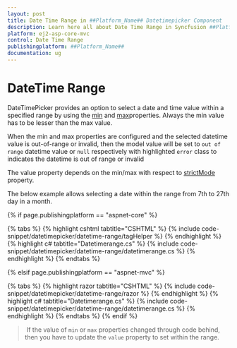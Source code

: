 ```yaml
---
layout: post
title: Date Time Range in ##Platform_Name## Datetimepicker Component
description: Learn here all about Date Time Range in Syncfusion ##Platform_Name## Datetimepicker component of Syncfusion Essential JS 2 and more.
platform: ej2-asp-core-mvc
control: Date Time Range
publishingplatform: ##Platform_Name##
documentation: ug
---
```



# DateTime Range

DateTimePicker provides an option to select a date and time value within a specified range
by using the [min](https://help.syncfusion.com/cr/aspnetcore-js2/Syncfusion.EJ2.Calendars.DateTimePicker.html#Syncfusion_EJ2_Calendars_DateTimePicker_Min)
and [max](https://help.syncfusion.com/cr/aspnetcore-js2/Syncfusion.EJ2.Calendars.DateTimePicker.html#Syncfusion_EJ2_Calendars_DateTimePicker_Max)properties.
Always the min value has to be lesser than the max value.

When the min and max properties are configured and the selected datetime value is out-of-range
or invalid, then the model value will be set to `out of range` datetime value or `null`
respectively with highlighted `error` class to indicates the datetime is out of range or invalid

The value property depends
on the min/max with respect to [strictMode](./strict-mode/) property.

The below example allows selecting a
date within the range from 7th to 27th day in
a month.

{% if page.publishingplatform == "aspnet-core" %}

{% tabs %}
{% highlight cshtml tabtitle="CSHTML" %}
{% include code-snippet/datetimepicker/datetime-range/tagHelper %}
{% endhighlight %}
{% highlight c# tabtitle="Datetimerange.cs" %}
{% include code-snippet/datetimepicker/datetime-range/datetimerange.cs %}
{% endhighlight %}
{% endtabs %}

{% elsif page.publishingplatform == "aspnet-mvc" %}

{% tabs %}
{% highlight razor tabtitle="CSHTML" %}
{% include code-snippet/datetimepicker/datetime-range/razor %}
{% endhighlight %}
{% highlight c# tabtitle="Datetimerange.cs" %}
{% include code-snippet/datetimepicker/datetime-range/datetimerange.cs %}
{% endhighlight %}
{% endtabs %}
{% endif %}



> If the value of `min` or `max` properties
changed through code behind, then you have to
update the `value` property to set within the
range.